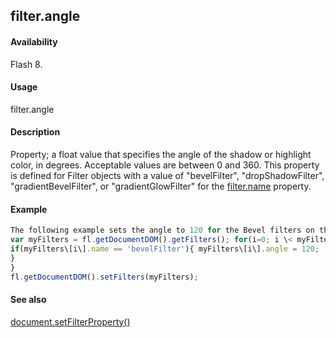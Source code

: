 ## filter.angle

#### Availability

Flash 8.

#### Usage

filter.angle

#### Description

Property; a float value that specifies the angle of the shadow or highlight color, in degrees. Acceptable values are between 0 and 360. This property is defined for Filter objects with a value of "bevelFilter", "dropShadowFilter", "gradientBevelFilter", or "gradientGlowFilter" for the [filter.name](#_bookmark440) property.

#### Example

```javascript
The following example sets the angle to 120 for the Bevel filters on the selected object(s):
var myFilters = fl.getDocumentDOM().getFilters(); for(i=0; i \< myFilters.length; i++) {
if(myFilters\[i\].name == 'bevelFilter'){ myFilters\[i\].angle = 120;
}
}
fl.getDocumentDOM().setFilters(myFilters);

```
#### See also

[document.setFilterProperty()](#_bookmark289)
